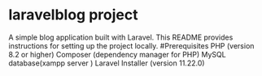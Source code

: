# laravelblog project
A simple blog application built with Laravel. This README provides instructions for setting up the project locally.
#Prerequisites
PHP (version 8.2 or higher)
Composer (dependency manager for PHP)
MySQL database(xampp server )
Laravel Installer (version  11.22.0)

